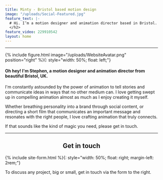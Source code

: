 ```yaml
---
title: Minty - Bristol based motion design
image: "/uploads/Social-Featured.jpg"
feature_text: |-
  # Hi. I’m a motion designer and animation director based in Bristol. <br/><h2>[Let's work together](#contact)
  </h2>
feature_video: 229910542
layout: home
---
```


<div id="profile"></div>

---

{% include figure.html image="/uploads/WebsiteAvatar.png" position="right" %}{: style="width: 50%; float: left;"}

#### Oh hey! I'm Stephen, a motion designer and animation director from beautiful Bristol, UK.

I'm constantly astounded by the power of animation to tell stories and communicate ideas in ways that no other medium can. I love getting swept up in compelling animation almost as much as I enjoy creating it myself.

Whether breathing personality into a brand through social content, or directing a short film that communicates an important message and resonates with the right people, I love crafting animation that truly connects.

If that sounds like the kind of magic you need, please get in touch.

<div id="contact"></div>

---

<h2 style="text-align: center;">Get in touch</h2>

{% include site-form.html %}{: style="width: 50%; float: right; margin-left: 2rem;"}

To discuss any project, big or small, get in touch via the form to the right.
